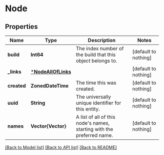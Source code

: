 # Node


## Properties
Name | Type | Description | Notes
------------ | ------------- | ------------- | -------------
**build** | **Int64** | The index number of the build that this object belongs to. | [default to nothing]
**_links** | [***NodeAllOfLinks**](NodeAllOfLinks.md) |  | [default to nothing]
**created** | **ZonedDateTime** | The time this was created. | [default to nothing]
**uuid** | **String** | The universally unique identifier for this entity. | [default to nothing]
**names** | **Vector{Vector}** | A list of all of this node&#39;s names, starting with the preferred name. | [default to nothing]


[[Back to Model list]](../README.md#models) [[Back to API list]](../README.md#api-endpoints) [[Back to README]](../README.md)



